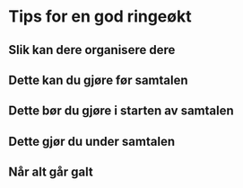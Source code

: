 # Tips for en god ringeøkt

## Slik kan dere organisere dere

## Dette kan du gjøre før samtalen

## Dette bør du gjøre i starten av samtalen

## Dette gjør du under samtalen

## Når alt går galt